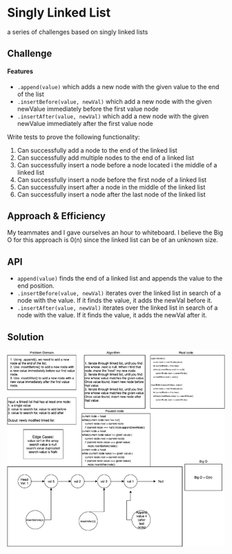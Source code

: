 # Singly Linked List
a series of challenges based on singly linked lists

## Challenge

#### Features
- `.append(value)` which adds a new node with the given value to the end of the list
- `.insertBefore(value, newVal)` which add a new node with the given newValue immediately before the first value node
- `.insertAfter(value, newVal)` which add a new node with the given newValue immediately after the first value node

Write tests to prove the following functionality:
1. Can successfully add a node to the end of the linked list
1. Can successfully add multiple nodes to the end of a linked list
1. Can successfully insert a node before a node located i the middle of a linked list
1. Can successfully insert a node before the first node of a linked list
1. Can successfully insert after a node in the middle of the linked list
1. Can successfully insert a node after the last node of the linked list

## Approach & Efficiency
My teammates and I gave ourselves an hour to whiteboard. I believe the Big O for this approach is 0(n) since the linked list can be of an unknown size. 

## API
- `append(value)` finds the end of a linked list and appends the value to the end position.
- `.insertBefore(value, newVal)` iterates over the linked list in search of a node with the value. If it finds the value, it adds the newVal before it. 
- `.insertAfter(value, newVal)` iterates over the linked list in search of a node with the value. If it finds the value, it adds the newVal after it. 

## Solution
![whiteboard](./assets/LL-insertions.png)
